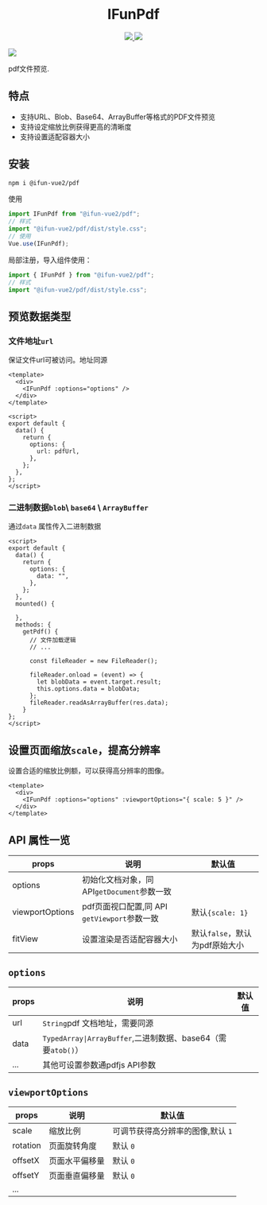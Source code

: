 <br />

<h1 align="center">IFunPdf</h1>
<p align='center'>
    <a href="https://github.com/ifun-team/ifun-vue2/tree/main/packages/pdf">
        <img src="https://img.shields.io/npm/v/@ifun-vue2/pdf" />
    </a>
    <a href="https://github.com/ifun-team/ifun-vue2/tree/main/packages/pdf#license">
        <img src="https://img.shields.io/npm/l/@ifun-vue2/pdf" />
    </a>
</p>
<a href="https://github.com/ifun-team/ifun-vue2/actions/workflows/main.yml">
        <img src="https://github.com/ifun-team/ifun-vue2/actions/workflows/main.yml/badge.svg" />
    </a>
<br />
<p>pdf文件预览.</p>

## 特点

* 支持URL、Blob、Base64、ArrayBuffer等格式的PDF文件预览
* 支持设定缩放比例获得更高的清晰度
* 支持设置适配容器大小

## 安装

```sh
npm i @ifun-vue2/pdf
```

使用

```js
import IFunPdf from "@ifun-vue2/pdf";
// 样式
import "@ifun-vue2/pdf/dist/style.css";
// 使用
Vue.use(IFunPdf);
```

局部注册，导入组件使用：

```js
import { IFunPdf } from "@ifun-vue2/pdf";
// 样式
import "@ifun-vue2/pdf/dist/style.css";
```

## 预览数据类型

### 文件地址`url`

保证文件url可被访问。地址同源

```vue
<template>
  <div>
    <IFunPdf :options="options" />
  </div>
</template>

<script>
export default {
  data() {
    return {
      options: {
        url: pdfUrl,
      },
    };
  },
};
</script>
```

### 二进制数据`blob`\ `base64` \ `ArrayBuffer`

通过`data` 属性传入二进制数据

```vue
<script>
export default {
  data() {
    return {
      options: {
        data: "",
      },
    };
  },
  mounted() {
    
  },
  methods: {
    getPdf() {
      // 文件加载逻辑
      // ... 

      const fileReader = new FileReader();

      fileReader.onload = (event) => {
        let blobData = event.target.result;
        this.options.data = blobData;
      };
      fileReader.readAsArrayBuffer(res.data);
    }
};
</script>
````

## 设置页面缩放`scale`，提高分辨率

设置合适的缩放比例额，可以获得高分辨率的图像。

```vue
<template>
  <div>
    <IFunPdf :options="options" :viewportOptions="{ scale: 5 }" />
  </div>
</template>
````

## API 属性一览

| props   | 说明                                        | 默认值 |
| ------- | ------------------------------------------- | ------ |
| options | 初始化文档对象，同 API`getDocument`参数一致 |        |
|viewportOptions|pdf页面视口配置,同 API `getViewport`参数一致|默认`{scale: 1}`|
|fitView|设置渲染是否适配容器大小|默认`false`，默认为pdf原始大小 |

## `options`

| props   | 说明                                                         | 默认值 |
| ------- | ------------------------------------------------------------ | ------ |
| url     | `String`pdf 文档地址，需要同源                               |        |
| data    | `TypedArray\|ArrayBuffer`,二进制数据、base64（需要`atob()`） |        |
| ... | 其他可设置参数通pdfjs API参数  |        |

## `viewportOptions`

| props   | 说明                                                         | 默认值 |
| ------- | ------------------------------------------------------------ | ------ |
|scale|缩放比例|可调节获得高分辨率的图像,默认 `1`|
|rotation|页面旋转角度|默认 `0`|
|offsetX|页面水平偏移量|默认 `0`|
|offsetY|页面垂直偏移量|默认 `0`|
|...|||
